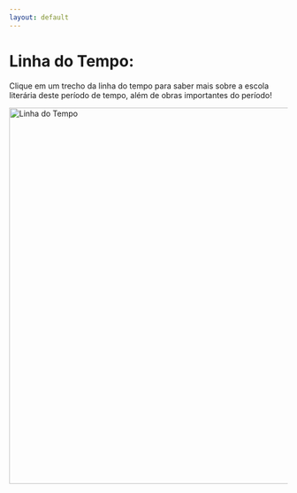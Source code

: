 ```yaml
---
layout: default
---
```


<h1>Linha do Tempo:</h1>
<p>Clique em um trecho da linha do tempo para saber mais sobre a escola literária deste período de tempo, além de obras importantes do período!</p>
<img id="ldt" src="../rsc/ldt/ldt.png" alt="Linha do Tempo" usemap="#ldtmap" width="680px">
<map id="ldtmapid" name="ldtmap">
    <area shape="rect" coords="3,2,170,53" alt="Realismo" onclick="changeDescription('Realismo')">
    <!-- <area shape="rect" coords="806,9,1597,257" alt="Simbolismo" onclick="changeDescription('Simbolismo')"> -->
</map>

<h2 id=escTitle style="color:#57ABEC"></h2>
<p id=escDesc></p>

<script>
function changeDescription(escola)
{
    alert(`Description changed to ${escola}.`);
    switch(escola)
    {
        case 'Realismo':
            alert(`partiu realismo`);
            document.getElementByID("escTitle").innerHTML = "Realismo";
            document.getElementByID("escDesc").innerHTML = "O Realismo é definido por lorem ipsum dolor sit amet.";
            break;

        case 'Simbolismo':
            document.getElementByID("escTitle").innerHTML = "Simbolismo";
            document.getElementByID("escDesc").innerHTML = "O Simbolismo é definido por lorem ipsum dolor sit amet.";
            break;
    }
}
</script>